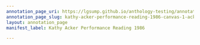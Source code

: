 ```yaml
---
annotation_page_uri: https://lgsump.github.io/anthology-testing/annotations/kathy-acker-performance-reading-1986-canvas-1-acker-speaking.json
annotation_page_slug: kathy-acker-performance-reading-1986-canvas-1-acker-speaking
layout: annotation_page
manifest_label: Kathy Acker Performance Reading 1986

---
```


